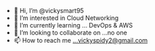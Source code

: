 - 👋 Hi, I’m @vickysmart95
- 👀 I’m interested in Cloud Networking
- 🌱 I’m currently learning ... DevOps & AWS
- 💞️ I’m looking to collaborate on ...no one
- 📫 How to reach me ...vickyspidy2@gmail.com 

<!---
vickysmart95/vickysmart95 is a ✨ special ✨ repository because its `README.md` (this file) appears on your GitHub profile.
You can click the Preview link to take a look at your changes.
--->
